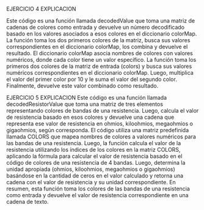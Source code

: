 EJERCICIO 4 EXPLICACION

Este código es una función llamada decodedValue que toma una matriz de cadenas de colores como entrada y devuelve un número
decodificado basado en los valores asociados a esos colores en el diccionario colorMap. La función toma los dos primeros
colores de la matriz, busca sus valores correspondientes en el diccionario colorMap, los combina y devuelve el resultado.
El diccionario colorMap asocia nombres de colores con valores numéricos, donde cada color tiene un valor específico.
La función toma los primeros dos colores de la matriz de entrada (colors) y busca sus valores numéricos correspondientes en
el diccionario colorMap. Luego, multiplica el valor del primer color por 10 y le suma el valor del segundo color.
Finalmente, devuelve este valor combinado como resultado.

EJERCICIO 5 EXPLICACION
Este código es una función llamada decodedResistorValue que toma una matriz de tres elementos representando colores de
bandas de una resistencia. Luego, calcula el valor de resistencia basado en esos colores y devuelve una cadena que
representa ese valor de resistencia en ohmios, kiloohmios, megaohmios o gigaohmios, según corresponda.
El código utiliza una matriz predefinida llamada COLORS que mapea nombres de colores a valores numéricos para las bandas de
una resistencia.
Luego, la función calcula el valor de la resistencia utilizando los índices de los colores en la matriz COLORS, aplicando la
fórmula para calcular el valor de resistencia basado en el código de colores de una resistencia de 4 bandas. Luego,
determina la unidad apropiada (ohmios, kiloohmios, megaohmios o gigaohmios) basándose en la cantidad de ceros en el valor
calculado y retorna una cadena con el valor de resistencia y su unidad correspondiente.
En resumen, esta función toma los colores de las bandas de una resistencia como entrada y devuelve el valor de resistencia
correspondiente en una cadena de texto.